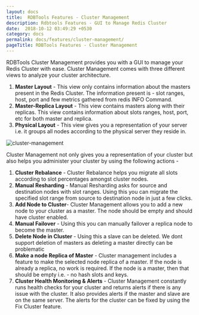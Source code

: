 ```yaml
---
layout: docs
title:  RDBTools Features - Cluster Management
description: Rdbtools Features - GUI to Manage Redis Cluster
date:  2018-10-12 03:49:29 +0530
category: docs
permalink: docs/features/cluster-management/
pageTitle: RDBTools Features - Cluster Management
---
```


RDBTools Cluster Management provides you with a GUI to manage your Redis Cluster with ease. Cluster Management comes with three different views to analyze your cluster architecture.

1. **Master Layout** - This view only contains information about the masters present in the Redis Cluster. The information present is - slot ranges, host, port and few metrics gathered from redis INFO Command.
1. **Master-Replica Layout** - This view contains masters along with their replicas. This view contains information about slots ranges, host, port, etc for both master and replica.
1. **Physical Layout** - This view gives you a representation of your server i.e. it groups all nodes according to the physical server they reside in.

![cluster-management](/images/ri/cluster-management.png)

Cluster Management not only gives you a representation of your cluster but also helps you administer your cluster by using the following actions - 
1. **Cluster Rebalance** - Cluster Rebalance helps you migrate all slots according to slot percentages amongst cluster nodes.
1. **Manual Resharding** - Manual Resharding asks for source and destination nodes with slot ranges. Using this you can migrate the specified slot range from source to destination node in just a few clicks.
1. **Add Node to Cluster**- Cluster Management allows you to add a new node to your cluster as a master. The node should be empty and should have cluster enabled.
1. **Manual Failover** - Using this you can manually failover a replica node to become the master.
1. **Delete Node in Cluster** - Using this a slave can be deleted. We dont support deletion of masters as deleting a master directly can be problematic
1. **Make a node Replica of Master** - Cluster management includes a feature to make the selected node replica of a master. If the node is already a replica, no work is required. If the node is a master, then that should be empty i.e. - no hash slots and keys.
1. **Cluster Health Monitoring & Alerts** - Cluster Management constantly runs health checks for your cluster and returns alerts if there is any issue with the cluster. It also provides alerts if the master and slave are on the same server. The alerts for the cluster can be fixed by using the Fix Cluster feature.
